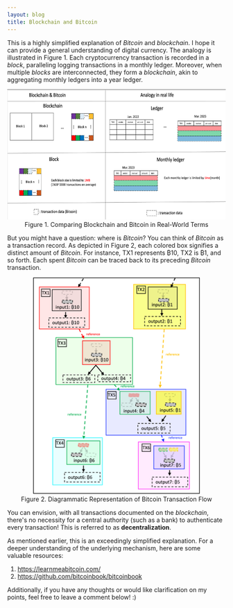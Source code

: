 ```yaml
---
layout: blog
title: Blockchain and Bitcoin
---
```

This is a highly simplified explanation of *Bitcoin* and *blockchain*. I hope it can provide a general understanding of digital currency. The analogy is illustrated in Figure 1. Each cryptocurrency transaction is recorded in a *block*, paralleling logging transactions in a monthly ledger. Moreover, when multiple *blocks* are interconnected, they form a *blockchain*, akin to aggregating monthly ledgers into a year ledger.

<center><img src="/assets/blog/2023-11-15-bitcoin&blockchain/btc&block.png" height="300"></center>
<center>Figure 1. Comparing Blockchain and Bitcoin in Real-World Terms</center>

But you might have a question: where is *Bitcoin*? You can think of *Bitcoin* as a transaction record. As depicted in Figure 2, each colored box signifies a distinct amount of *Bitcoin*. For instance, TX1 represents ₿10, TX2 is ₿1, and so forth. Each spent *Bitcoin* can be traced back to its preceding *Bitcoin* transaction.

<center><img src="/assets/blog/2023-11-15-bitcoin&blockchain/btc_flow.png" height="500"></center>
<center>Figure 2. Diagrammatic Representation of Bitcoin Transaction Flow</center>

You can envision, with all transactions documented on the *blockchain*, there's no necessity for a central authority (such as a bank) to authenticate every transaction! This is referred to as **decentralization**.

As mentioned earlier, this is an exceedingly simplified explanation. For a deeper understanding of the underlying mechanism, here are some valuable resources:
1. https://learnmeabitcoin.com/ 
2. https://github.com/bitcoinbook/bitcoinbook

Additionally, if you have any thoughts or would like clarification on my points, feel free to leave a comment below! :)
